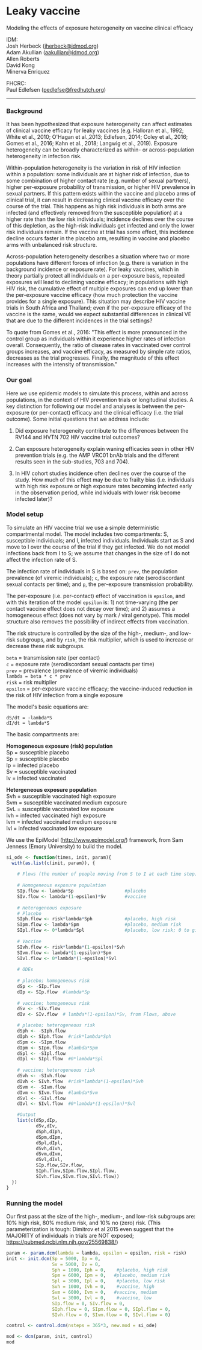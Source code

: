 Leaky vaccine 
=============

Modeling the effects of exposure heterogeneity on vaccine clinical efficacy  

IDM:  
Josh Herbeck (jherbeck@idmod.org)  
Adam Akullian (aakullian@idmod.org)    
Allen Roberts  
David Kong  
Minerva Enriquez  

FHCRC:  
Paul Edlefsen  (pedlefse@fredhutch.org)  

---  

### Background  

It has been hypothesized that exposure heterogeneity can affect estimates of clinical vaccine efficacy for leaky vaccines (e.g. Halloran et al., 1992; White et al., 2010; O'Hagan et al.,2013; Edlefsen, 2014; Coley et al., 2016; Gomes et al., 2016; Kahn et al., 2018; Langwig et al., 2019). Exposure heterogeneity can be broadly characterized as within- or across-population heterogeneity in infection risk.  

Within-population heterogeneity is the variation in risk of HIV infection within a population:  some individuals are at higher risk of infection, due to some combination of higher contact rate (e.g. number of sexual partners), higher per-exposure probability of transmission, or higher HIV prevalence in sexual partners. If this pattern exists within the vaccine and placebo arms of clinical trial, it can result in decreasing clinical vaccine efficacy over the course of the trial. This happens as high risk individuals in both arms are infected (and effectively removed from the susceptible population) at a higher rate than the low risk individuals; incidence declines over the course of this depletion, as the high-risk individuals get infected and only the lower risk individuals remain. If the vaccine at trial has some effect, this incidence decline occurs faster in the placebo arm, resulting in vaccine and placebo arms with unbalanced risk structure.

Across-population heterogeneity describes a situation where two or more populations have different forces of infection (e.g. there is variation in the background incidence or exposure rate). For leaky vaccines, which in theory partially protect all individuals on a per-exposure basis, repeated exposures will lead to declining vaccine efficacy; in populations with high HIV risk, the cumulative effect of multiple exposures can end up lower than the per-exposure vaccine efficacy (how much protection the vaccine provides for a single exposure). This situation may describe HIV vaccine trials in South Africa and Thailand; even if the per-exposure efficacy of the vaccine is the same, would we expect substantial differences in clinical VE that are due to the different incidences in the trial settings?

To quote from Gomes et al., 2016:  "This effect is more pronounced in the control group as individuals within it experience higher rates of infection overall. Consequently, the  ratio of disease rates in vaccinated over control groups increases, and vaccine efficacy, as measured by simple rate ratios, decreases as the trial progresses. Finally, the magnitude of this effect increases with the intensity of transmission." 

### Our goal  

Here we use epidemic models to simulate this process, within and across populations, in the context of HIV prevention trials or longitudinal studies. A key distinction for following our model and analyses is between the per-exposure (or per-contact) efficacy and the clinical efficacy (i.e. the trial outcome). Some initial questions that we address include:  

1. Did exposure heterogeneity contribute to the differences between the RV144 and HVTN 702 HIV vaccine trial outcomes?

2. Can exposure heterogeneity explain waning efficacies seen in other HIV prevention trials (e.g. the AMP VRC01 bnAb trials and the different results seen in the sub-studies, 703 and 704).  

3. In HIV cohort studies incidence often declines over the course of the study. How much of this effect may be due to frailty bias (i.e. individuals with high risk exposure or high exposure rates becoming infected early in the observation period, while individuals with lower risk become infected later)?  

### Model setup  

To simulate an HIV vaccine trial we use a simple deterministic compartmental model. The model includes two compartments:  S, susceptible individuals; and I, infected individuals. Individuals start as S and move to I over the course of the trial if they get infected. We do not model infections back from I to S; we assume that changes in the size of I do not affect the infection rate of S.  

The infection rate of individuals in S is based on: `prev`, the population prevalence (of viremic individuals); `c`, the exposure rate (serodiscordant sexual contacts per time); and `p`, the per-exposure transmission probability.  

The per-exposure (i.e. per-contact) effect of vaccination is `epsilon`, and with this iteration of the model `epsilon` is:  1) not time-varying (the per contact vaccine effect does not decay over time); and 2) assumes a homogeneous effect (does not vary by mark / viral genotype). This model structure also removes the possibility of indirect effects from vaccination.  

The risk structure is controlled by the size of the high-, medium-, and low-risk subgroups, and by `risk`, the risk multiplier, which is used to increase or decrease these risk subgroups.  

`beta` = transmission rate (per contact)   
`c` = exposure rate (serodiscordant sexual contacts per time)  
`prev` = prevalence  (prevalence of viremic individuals)  
`lambda = beta * c * prev`  
`risk` = risk multiplier  
`epsilon` = per-exposure vaccine efficacy; the vaccine-induced reduction in the risk of HIV infection from a single exposure  

The model's basic equations are:  

`dS/dt = -lambda*S`   
`dI/dt = lambda*S`  

The basic compartments are:  

**Homogeneous exposure (risk) population**  
Sp = susceptible placebo  
Sp = susceptible placebo  
Ip = infected placebo  
Sv = susceptible vaccinated  
Iv = infected vaccinated  

**Hetergeneous exposure population**  
Svh = susceptible vaccinated high exposure  
Svm = susceptible vaccinated medium exposure  
SvL = susceptible vaccinated low exposure    
Ivh = infected vaccinated high exposure  
Ivm = infected vaccinated medium exposure  
Ivl = infected vaccinated low exposure  

We use the EpiModel (<http://www.epimodel.org/>) framework, from Sam Jenness (Emory University) to build the model.  

``` r
si_ode <- function(times, init, param){
  with(as.list(c(init, param)), {
    
    # Flows (the number of people moving from S to I at each time step)
    
    # Homogeneous exposure population
    SIp.flow <- lambda*Sp                   #placebo  
    SIv.flow <- lambda*(1-epsilon)*Sv       #vaccine  
    
    # Heterogeneous exposure
    # Placebo
    SIph.flow <- risk*lambda*Sph            #placebo, high risk  
    SIpm.flow <- lambda*Spm                 #placebo, medium risk
    SIpl.flow <- 0*lambda*Spl               #placebo, low risk; 0 to give this group zero exposures
    
    # Vaccine
    SIvh.flow <- risk*lambda*(1-epsilon)*Svh
    SIvm.flow <- lambda*(1-epsilon)*Spm
    SIvl.flow <- 0*lambda*(1-epsilon)*Svl 
    
    # ODEs
    
    # placebo; homogeneous risk
    dSp <- -SIp.flow
    dIp <- SIp.flow  #lambda*Sp
    
    # vaccine; homogeneous risk
    dSv <- -SIv.flow
    dIv <- SIv.flow  # lambda*(1-epsilon)*Sv, from Flows, above

    # placebo; heterogeneous risk
    dSph <- -SIph.flow
    dIph <- SIph.flow  #risk*lambda*Sph
    dSpm <- -SIpm.flow
    dIpm <- SIpm.flow  #lambda*Spm
    dSpl <- -SIpl.flow
    dIpl <- SIpl.flow  #0*lambda*Spl
    
    # vaccine; heterogeneous risk
    dSvh <- -SIvh.flow
    dIvh <- SIvh.flow  #risk*lambda*(1-epsilon)*Svh
    dSvm <- -SIvm.flow
    dIvm <- SIvm.flow  #lambda*Svm
    dSvl <- -SIvl.flow
    dIvl <- SIvl.flow  #0*lambda*(1-epsilon)*Svl

    #Output
    list(c(dSp,dIp,
           dSv,dIv,
           dSph,dIph,
           dSpm,dIpm,
           dSpl,dIpl,
           dSvh,dIvh,
           dSvm,dIvm,
           dSvl,dIvl,
           SIp.flow,SIv.flow,
           SIph.flow,SIpm.flow,SIpl.flow,
           SIvh.flow,SIvm.flow,SIvl.flow))
  })
}
```

### Running the model

Our first pass at the size of the high-, medium-, and low-risk subgroups are: 10% high risk, 80% medium risk, and 10% no (zero) risk. (This parameterization is tough:  Dimitrov et al 2015 even suggest that the MAJORITY of individuals in trials are NOT exposed; https://pubmed.ncbi.nlm.nih.gov/25569838/)  

``` r  
param <- param.dcm(lambda = lambda, epsilon = epsilon, risk = risk)
init <- init.dcm(Sp = 5000, Ip = 0,
                 Sv = 5000, Iv = 0,
                 Sph = 1000, Iph = 0,    #placebo, high risk
                 Spm = 6000, Ipm = 0,   #placebo, medium risk
                 Spl = 3000, Ipl = 0,    #placebo, low risk
                 Svh = 1000, Ivh = 0,    #vaccine, high
                 Svm = 6000, Ivm = 0,   #vaccine, medium
                 Svl = 3000, Ivl = 0,    #vaccine, low
                 SIp.flow = 0, SIv.flow = 0, 
                 SIph.flow = 0, SIpm.flow = 0, SIpl.flow = 0,
                 SIvh.flow = 0, SIvm.flow = 0, SIvl.flow = 0)

control <- control.dcm(nsteps = 365*3, new.mod = si_ode)

mod <- dcm(param, init, control)
mod
```

